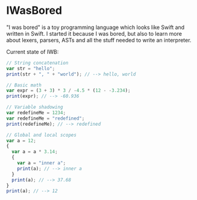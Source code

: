 # IWasBored

"I was bored" is a toy programming language which looks like Swift and written in Swift.
I started it because I was bored, but also to learn more about lexers, parsers, ASTs and all the stuff needed to write an interpreter.

Current state of IWB:

```js
// String concatenation
var str = "hello";
print(str + ", " + "world"); // --> hello, world

// Basic math
var expr = (3 + 3) * 3 / -4.5 * (12 - -3.234);
print(expr); // --> -60.936

// Variable shadowing
var redefineMe = 1234;
var redefineMe = "redefined";
print(redefineMe); // --> redefined

// Global and local scopes
var a = 12;
{
  var a = a * 3.14;
  {
    var a = "inner a";
    print(a); // --> inner a
  }
  print(a); // --> 37.68
}
print(a); // --> 12

```
